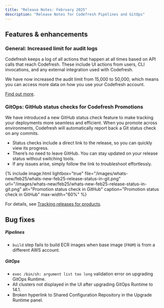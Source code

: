 ```yaml
---
title: "Release Notes: February 2025"
description: "Release Notes for Codefresh Pipelines and GitOps"
---
```

## Features & enhancements


### General: Increased limit for audit logs

Codefresh keeps a log of all actions that happen at all times based on API calls that reach Codefresh. These include UI actions from users, CLI invocations, and any external integration used with Codefresh. 

We have now increased the audit limit from 15,000 to 50,000, which means you can access more data on how you use your Codefresh account.  

[Find out more]({{site.baseurl}}/docs/administration/account-user-management/audit/).



### GitOps: GitHub status checks for Codefresh Promotions

We have introduced a new GitHub status check feature to make tracking your deployments more seamless and efficient. When you promote across environments, Codefresh will automatically report back a Git status check on any commits. 

* Status checks include a direct link to the release, so you can quickly view its progress.
* There’s no need to leave GitHub. You can stay updated on your release status without switching tools.
* If any issues arise, simply follow the link to troubleshoot effortlessly.



 {% include 
   image.html 
   lightbox="true" 
   file="/images/whats-new/feb25/whats-new-feb25-release-status-in-git.png" 
   url="/images/whats-new/feb25/whats-new-feb25-release-status-in-git.png" 
   alt="Promotion status check in GitHub" 
   caption="Promotion status check in GitHub" 
   max-width="60%" 
   %}
 

For details, see [Tracking releases for products]({{site.baseurl}}/docs/promotions/product-releases/).



## Bug fixes

##### Pipelines 
* `build` step fails to build ECR images when base image (`FROM`) is from a different AWS account.

##### GitOps
* `exec /bin/sh: argument list too long` validation error on upgrading GitOps Runtime.
* All clusters not displayed in the UI after upgrading GitOps Runtime to 14.1.
* Broken hyperlink to Shared Configuration Repository in the Upgrade Runtime panel.






